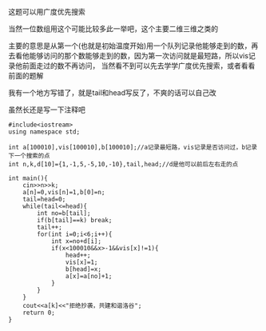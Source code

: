 这题可以用广度优先搜索

当然一位数组用这个可能比较多此一举吧，这个主要二维三维之类的

主要的意思是从第一个(也就是初始温度开始)用一个队列记录他能够走到的数，再去看他能够访问的那个数能够走到的数，因为第一次访问就是最短路，所以vis记录他前面走过的数不再访问，
当然看不到可以先去学学广度优先搜索，或者看看前面的题解

我有一个地方写错了，就是tail和head写反了，不爽的话可以自己改

虽然长还是写一下注释吧

```
#include<iostream>
using namespace std;

int a[100010],vis[100010],b[100010];//a记录最短路，vis记录是否访问过，b记录下一个搜索的点
int n,k,d[10]={1,-1,5,-5,10,-10},tail,head;//d是他可以前后左右走的点

int main(){
	cin>>n>>k;
	a[n]=0,vis[n]=1,b[0]=n;
	tail=head=0;
	while(tail<=head){
		int no=b[tail];
		if(b[tail]==k) break;
		tail++;
		for(int i=0;i<6;i++){
			int x=no+d[i];
			if(x<100010&&x>-1&&vis[x]!=1){
				head++;
				vis[x]=1;
				b[head]=x;
				a[x]=a[no]+1;
			}
		}
	}
	cout<<a[k]<<"拒绝抄袭，共建和谐洛谷";
	return 0;
}
```